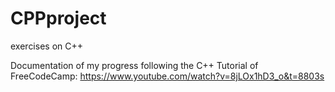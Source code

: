 # CPPproject
exercises on C++

Documentation of my progress following the C++ Tutorial of FreeCodeCamp: https://www.youtube.com/watch?v=8jLOx1hD3_o&t=8803s
